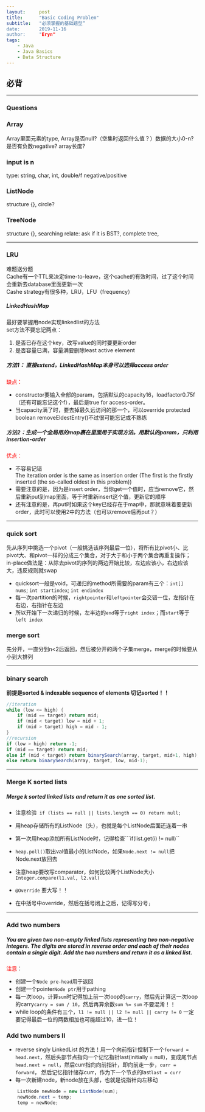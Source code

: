 ```yaml
---
layout:     post
title:      "Basic Coding Problem"
subtitle:   "必须掌握的基础题型“
date:       2019-11-16
author:     "Eryn"
tags:
    - Java
    - Java Basics
    - Data Structure
---
```



## 必背
-------------------------

### Questions
### Array
Array里面元素的type, Array是否null?（空集时返回什么值？）数据的大小0-n? 是否有负数negative? array长度?

### input is n
type: string, char, int, double/f
negative/positive

### ListNode
structure {}, circle?

### TreeNode
structure {}, searching relate: ask if it is BST?, complete tree,    

-----------------------------------
### LRU
难题送分题    
Cache有一个TTL来决定time-to-leave，这个cache的有效时间，过了这个时间会重新去database里面更新一次    
Cashe strategy有很多种，LRU，LFU（frequency）    

##### **LinkedHashMap**   
最好要掌握用node实现linkedlist的方法   
set方法不要忘记两点：    
1. 是否已存在这个key，改写value的同时要更新order   
2. 是否容量已满，容量满要删除least active element   

##### 方法1： 直接extend。LinkedHashMap本身可以选择access order        
<font color = red>缺点：</font>    
* constructor要输入全部的param，包括默认的capacity16，loadfactor0.75f（还有可能忘记这个f），最后是true for access-order。   
* 当capacity满了时，要去掉最久远访问的那一个，可以override protected boolean removeEldestEntry()不过很可能忘记或不熟练   

##### 方法2：生成一个全局用的map裹在里面用于实现方法。用默认的param，只利用insertion-order      
<font color = red>优点：</font>
* 不容易记错     
    The iteration order is the same as insertion order (The first is the firstly inserted (the so-called oldest in this problem))   
* 需要注意的是，因为是insert order，当你get一个值时，应当remove它，然后重新put到map里面，等于时重新insert这个值，更新它的顺序   
* 还有注意的是，再put时如果这个key已经存在于map中，那就意味着要更新order，此时可以使用2中的方法（也可以remove后再put？）

----------------------------

### quick sort
先从序列中挑选一个pivot（一般挑选该序列最后一位），将所有比pivot小、比pivot大、和pivot一样的分成三个集合，对于大于和小于两个集合再重复操作；    
in-place做法是：从除去pivot的序列的两边开始比较，左边应该小，右边应该大，违反规则就swap   

* quicksort一般是void，可递归的method所需要的param有三个：```int[] nums```; ```int startindex```; ```int endindex```
* 每一次partition的时候，```rightpointer```和```leftpointer```会交错一位，左指针在右边，右指针在左边
* 所以开始下一次递归的时候，左半边的```end```等于```right index```；而```start```等于```left index```

### merge sort     
先分开，一直分到n<2后返回，然后被分开的两个子集merge，merge的时候要从小到大排列    

---------------------------
### binary search

**前提是sorted & indexable sequence of elements 切记sorted！！**           

```java
//iteration
while (low <= high) {
    if (mid == target) return mid;
    if (mid < target) low = mid + 1;
    if (mid > target) high = mid - 1;
}
//recursion
if (low > high) return -1;
if (mid == target) return mid;
else if (mid < target) return binarySearch(array, target, mid+1, high);
else return binarySearch(array, target, low, mid-1);
```
-----------------------------
### Merge K sorted lists      
##### Merge k sorted linked lists and return it as one sorted list. 
* 注意检验``` if (lists == null || lists.length == 0) return null;```
* 用heap存储所有的ListNode（头），也就是每个ListNode后面还连着一串
* 第一次用heap添加所有ListNode时，记得检查```if(list.get(i) != null)``
* ```heap.poll()```取出val值最小的ListNode，如果```Node.next != null```把Node.next放回去

* 注意heap要改写comparator，如何比较两个ListNode大小```Integer.compare(l1.val, l2.val)```
* ```@Override``` 要大写！！
* 在中括号中override，然后在括号闭上之后，记得写分号```;```  


--------------------------
### Add two numbers
##### You are given two non-empty linked lists representing two non-negative integers. The digits are stored in reverse order and each of their nodes contain a single digit. Add the two numbers and return it as a linked list.
<font color = red>注意</font>：
* 创建一个```Node pre-head```用于返回
* 创建一个pointer```Node ptr```用于pathing
* 每一次loop，计算```sum```时记得加上前一次loop的```carry```，然后先计算这一次loop的carry```carry = sum / 10```，然后再算余数```sum %= sum``` 不要混淆！！
* while loop的条件有三个，```l1 != null || l2 != null || carry != 0``` 一定要记得最后一位的两数相加也可能超过10，进一位！
 
### Add two numbers II
* reverse singly LinkedList 的方法！用一个向前指针控制下一个```forward = head.next```，然后头部节点指向一个记忆指针last(initially = null)，变成尾节点```head.next = null```，然后curr指向向前指针，即向前走一步，```curr = forward```， 然后记忆指针储存curr，作为下一个节点的last```last = curr```
* 每一次新建node，新node放在头部，也就是说指针向左移动
```java
    ListNode newNode = new ListNode(sum);
    newNode.next = temp;
    temp = newNode;
```
